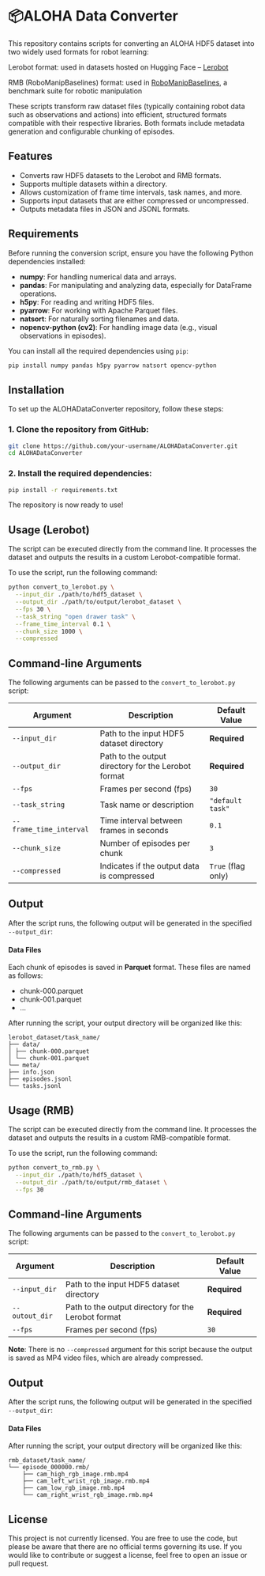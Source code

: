 # 📦ALOHA Data Converter

This repository contains scripts for converting an ALOHA HDF5 dataset into two widely used formats for robot learning:

Lerobot format: used in datasets hosted on Hugging Face – [Lerobot](https://huggingface.co/lerobot)

RMB (RoboManipBaselines) format: used in [RoboManipBaselines](https://github.com/isri-aist/RoboManipBaselines), a benchmark suite for robotic manipulation

These scripts transform raw dataset files (typically containing robot data such as observations and actions) into efficient, structured formats compatible with their respective libraries. Both formats include metadata generation and configurable chunking of episodes.

## Features

- Converts raw HDF5 datasets to the Lerobot and RMB formats.
- Supports multiple datasets within a directory.
- Allows customization of frame time intervals, task names, and more.
- Supports input datasets that are either compressed or uncompressed.
- Outputs metadata files in JSON and JSONL formats.

## Requirements

Before running the conversion script, ensure you have the following Python dependencies installed:

- **numpy**: For handling numerical data and arrays.
- **pandas**: For manipulating and analyzing data, especially for DataFrame operations.
- **h5py**: For reading and writing HDF5 files.
- **pyarrow**: For working with Apache Parquet files.
- **natsort**: For naturally sorting filenames and data.
- **nopencv-python (cv2)**: For handling image data (e.g., visual observations in episodes).

You can install all the required dependencies using `pip`:

```bash
pip install numpy pandas h5py pyarrow natsort opencv-python
```

## Installation

To set up the ALOHADataConverter repository, follow these steps:

### 1. Clone the repository from GitHub:

```bash
git clone https://github.com/your-username/ALOHADataConverter.git
cd ALOHADataConverter
```

### 2. Install the required dependencies:
```bash
pip install -r requirements.txt
```
The repository is now ready to use!

## Usage (Lerobot)

The script can be executed directly from the command line. It processes the dataset and outputs the results in a custom Lerobot-compatible format.

To use the script, run the following command:

```bash
python convert_to_lerobot.py \
  --input_dir ./path/to/hdf5_dataset \
  --output_dir ./path/to/output/lerobot_dataset \
  --fps 30 \
  --task_string "open drawer task" \
  --frame_time_interval 0.1 \
  --chunk_size 1000 \
  --compressed
```

## Command-line Arguments

The following arguments can be passed to the `convert_to_lerobot.py` script:

| Argument               | Description                                           | Default Value       |
|------------------------|-------------------------------------------------------|---------------------|
| `--input_dir`          | Path to the input HDF5 dataset directory              | **Required**        |
| `--output_dir`         | Path to the output directory for the Lerobot format   | **Required**        |
| `--fps`                | Frames per second (fps)                               | `30`                |
| `--task_string`        | Task name or description                              | `"default task"`    |
| `--frame_time_interval`| Time interval between frames in seconds               | `0.1`               |
| `--chunk_size`         | Number of episodes per chunk                          | `3`                 |
| `--compressed`         | Indicates if the output data is compressed            | `True` (flag only)  |

 ## Output

After the script runs, the following output will be generated in the specified `--output_dir`:

#### Data Files

Each chunk of episodes is saved in **Parquet** format. These files are named as follows:
- chunk-000.parquet
- chunk-001.parquet
- ...

After running the script, your output directory will be organized like this:

```
lerobot_dataset/task_name/
├── data/
│ ├── chunk-000.parquet
│ └── chunk-001.parquet
└── meta/
├── info.json
├── episodes.jsonl
└── tasks.jsonl
```

## Usage (RMB)

The script can be executed directly from the command line. It processes the dataset and outputs the results in a custom RMB-compatible format.

To use the script, run the following command:

```bash
python convert_to_rmb.py \
  --input_dir ./path/to/hdf5_dataset \
  --output_dir ./path/to/output/rmb_dataset \
  --fps 30
```

## Command-line Arguments

The following arguments can be passed to the `convert_to_lerobot.py` script:

| Argument               | Description                                           | Default Value       |
|------------------------|-------------------------------------------------------|---------------------|
| `--input_dir`          | Path to the input HDF5 dataset directory              | **Required**        |
| `--outout_dir`         | Path to the output directory for the Lerobot format   | **Required**        |
| `--fps`                | Frames per second (fps)                               | `30`                |

**Note**: There is no `--compressed` argument for this script because the output is saved as MP4 video files, which are already compressed.

 ## Output

After the script runs, the following output will be generated in the specified `--output_dir`:

#### Data Files

After running the script, your output directory will be organized like this:

```
rmb_dataset/task_name/
└── episode_000000.rmb/
    ├── cam_high_rgb_image.rmb.mp4
    ├── cam_left_wrist_rgb_image.rmb.mp4
    ├── cam_low_rgb_image.rmb.mp4
    └── cam_right_wrist_rgb_image.rmb.mp4
```

## License

This project is not currently licensed. You are free to use the code, but please be aware that there are no official terms governing its use. If you would like to contribute or suggest a license, feel free to open an issue or pull request.
